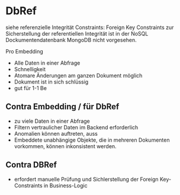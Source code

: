 DbRef
=====

siehe referenzielle Integrität Constraints:
Foreign Key Constraints zur Sicherstellung der referentiellen Integrität ist in der NoSQL Dockumentendatenbank MongoDB nicht vorgesehen.

Pro Embedding
- Alle Daten in einer Abfrage
- Schnelligkeit
- Atomare Änderungen am ganzen Dokument möglich
- Dokument ist in sich schlüssig
- gut für 1-1 Be



## Contra Embedding / für DbRef
- zu viele Daten in einer Abfrage
- Filtern vertraulicher Daten im Backend erforderlich
- Anomalien können auftreten, auss
- Embeddete unabhängige Objekte, die in mehreren Dokumenten vorkommen, können inkonsistent werden.



## Contra DBRef
- erfordert manuelle Prüfung und Sichlerstellung der Foreign Key-Constraints in Business-Logic